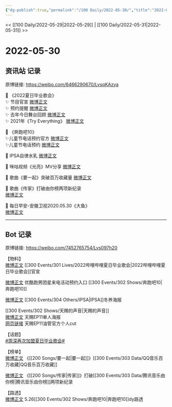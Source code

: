 ```yaml
---
{"dg-publish":true,"permalink":"/100 Daily/2022-05-30/","title":"2022-05-30","created":"2022-12-04T21:45:42.000+08:00","updated":"2023-01-09T17:24:40.237+08:00"}
---
```



<< [[100 Daily/2022-05-29\|2022-05-29]] | [[100 Daily/2022-05-31\|2022-05-31]] >>

# 2022-05-30
## 资讯站 记录

原博链接: https://weibo.com/6466290670/LvsqKAzya

🌟 《2022夏日毕业歌会》  
✨ 节目官宣 [微博正文](https://m.weibo.cn/6466290670/4774768710780414)  
✨ 预约提醒 [微博正文](https://m.weibo.cn/6466290670/4774776440883802)  
✨ 去年今日舞台回顾 [微博正文](https://m.weibo.cn/6466290670/4774781758475339)  
✨ 2021年《Try Everything》 [微博正文](https://m.weibo.cn/6466290670/4774795361387483)

🌟 《奔跑吧10》  
✨儿童节电话预约官方 [微博正文](https://m.weibo.cn/6466290670/4774987895931406)  
✨儿童节电话预约 [微博正文](https://m.weibo.cn/6466290670/4774811424786472)

🌟 IPSA自律水乳 [微博正文](https://m.weibo.cn/6466290670/4774864173400198)

🌟 咪咕视频《光亮》MV分享 [微博正文](https://m.weibo.cn/6466290670/4774865095360785)

🌟 歌曲《要一起》突破百万收藏量 [微博正文](https://m.weibo.cn/6466290670/4774905532650098)

🌟 歌曲《传家》打破由你榜两项新纪录  
[微博正文](https://m.weibo.cn/6466290670/4774881764312146)

🌟 每日早安-安徽卫视2020.05.30《大鱼》  
[微博正文](https://m.weibo.cn/6466290670/4774743771449514)

---
## Bot 记录

原博链接: https://weibo.com/7452765754/Lvs097h20

【物料】  
[微博正文](https://m.weibo.cn/6744306402/4774767644904038) [[300 Events/301 Lives/2022哔哩哔哩夏日毕业歌会\|2022哔哩哔哩夏日毕业歌会]]官宣

[微博正文](https://m.weibo.cn/1642904381/4774909806642992) 优酷跑男团星来电活动预约入口 [[300 Events/302 Shows/奔跑吧10\|奔跑吧10]]

[微博正文](https://m.weibo.cn/1851789841/4774846208409916) [[300 Events/304 Others/IPSA\|IPSA]]冬养海报

[[300 Events/302 Shows/天赐的声音\|天赐的声音]]  
[微博正文](https://m.weibo.cn/1315706994/4774764381734291) 天赐EP11单人海报  
[网页链接](https://weibo.cn/sinaurl?u=https%3A%2F%2Fm.youtube.com%2Fwatch%3Fv%3DbVpvsmfH7FE) 天赐EP11油管官方个人cut

【话题】  
[#周深再次加盟夏日毕业歌会#](https://s.weibo.com/weibo?q=%23%E5%91%A8%E6%B7%B1%E5%86%8D%E6%AC%A1%E5%8A%A0%E7%9B%9F%E5%A4%8F%E6%97%A5%E6%AF%95%E4%B8%9A%E6%AD%8C%E4%BC%9A%23)

【榜单】  
[微博正文](https://m.weibo.cn/2169129705/4774892769904034) 《[[200 Songs/要一起\|要一起]]》[[300 Events/303 Data/QQ音乐百万收藏\|QQ音乐百万收藏]]

[微博正文](https://m.weibo.cn/6733257358/4774840940890497) 《[[200 Songs/传家\|传家]]》打破[[300 Events/303 Data/腾讯音乐由你榜\|腾讯音乐由你榜]]两项新纪录

【路透】  
[微博正文](https://m.weibo.cn/5122158435/4774943047289874) 5.26[[300 Events/302 Shows/奔跑吧10\|奔跑吧10]]dy路透

